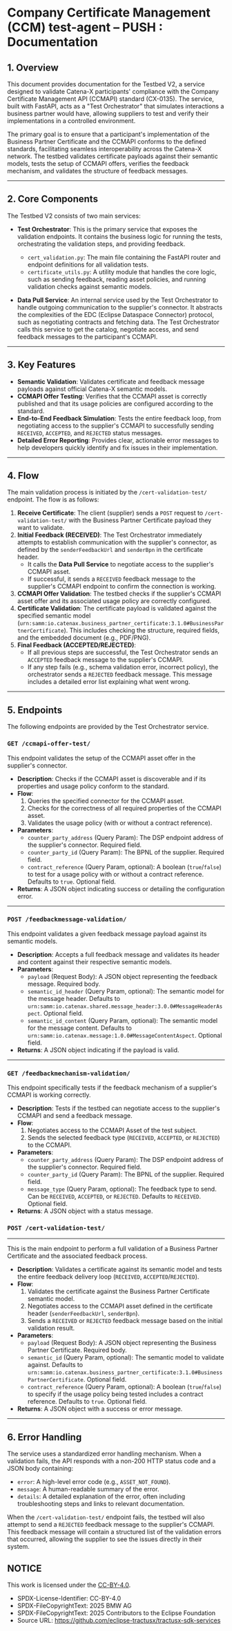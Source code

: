 # Company Certificate Management (CCM) test-agent – PUSH : Documentation

## 1. Overview

This document provides documentation for the Testbed V2, a service designed to validate Catena-X participants' compliance with the Company Certificate Management API (CCMAPI) standard (CX-0135). The service, built with FastAPI, acts as a "Test Orchestrator" that simulates interactions a business partner would have, allowing suppliers to test and verify their implementations in a controlled environment.

The primary goal is to ensure that a participant's implementation of the Business Partner Certificate and the CCMAPI conforms to the defined standards, facilitating seamless interoperability across the Catena-X network. The testbed validates certificate payloads against their semantic models, tests the setup of CCMAPI offers, verifies the feedback mechanism, and validates the structure of feedback messages.

---

## 2. Core Components

The Testbed V2 consists of two main services:

* **Test Orchestrator**: This is the primary service that exposes the validation endpoints. It contains the business logic for running the tests, orchestrating the validation steps, and providing feedback.
    * `cert_validation.py`: The main file containing the FastAPI router and endpoint definitions for all validation tests.
    * `certificate_utils.py`: A utility module that handles the core logic, such as sending feedback, reading asset policies, and running validation checks against semantic models.

* **Data Pull Service**: An internal service used by the Test Orchestrator to handle outgoing communication to the supplier's connector. It abstracts the complexities of the EDC (Eclipse Dataspace Connector) protocol, such as negotiating contracts and fetching data. The Test Orchestrator calls this service to get the catalog, negotiate access, and send feedback messages to the participant's CCMAPI.

---

## 3. Key Features

* **Semantic Validation**: Validates certificate and feedback message payloads against official Catena-X semantic models.
* **CCMAPI Offer Testing**: Verifies that the CCMAPI asset is correctly published and that its usage policies are configured according to the standard.
* **End-to-End Feedback Simulation**: Tests the entire feedback loop, from negotiating access to the supplier's CCMAPI to successfully sending `RECEIVED`, `ACCEPTED`, and `REJECTED` status messages.
* **Detailed Error Reporting**: Provides clear, actionable error messages to help developers quickly identify and fix issues in their implementation.

---

## 4. Flow

The main validation process is initiated by the `/cert-validation-test/` endpoint. The flow is as follows:

1.  **Receive Certificate**: The client (supplier) sends a `POST` request to `/cert-validation-test/` with the Business Partner Certificate payload they want to validate.
2.  **Initial Feedback (RECEIVED)**: The Test Orchestrator immediately attempts to establish communication with the supplier's connector, as defined by the `senderFeedbackUrl` and `senderBpn` in the certificate header.
    * It calls the **Data Pull Service** to negotiate access to the supplier's CCMAPI asset.
    * If successful, it sends a `RECEIVED` feedback message to the supplier's CCMAPI endpoint to confirm the connection is working.
3.  **CCMAPI Offer Validation**: The testbed checks if the supplier's CCMAPI asset offer and its associated usage policy are correctly configured.
4.  **Certificate Validation**: The certificate payload is validated against the specified semantic model (`urn:samm:io.catenax.business_partner_certificate:3.1.0#BusinessPartnerCertificate`). This includes checking the structure, required fields, and the embedded document (e.g., PDF/PNG).
5.  **Final Feedback (ACCEPTED/REJECTED)**:
    * If all previous steps are successful, the Test Orchestrator sends an `ACCEPTED` feedback message to the supplier's CCMAPI.
    * If any step fails (e.g., schema validation error, incorrect policy), the orchestrator sends a `REJECTED` feedback message. This message includes a detailed error list explaining what went wrong.

---

## 5. Endpoints

The following endpoints are provided by the Test Orchestrator service.

### `GET /ccmapi-offer-test/`

This endpoint validates the setup of the CCMAPI asset offer in the supplier's connector.

* **Description**: Checks if the CCMAPI asset is discoverable and if its properties and usage policy conform to the standard.
* **Flow**:
    1.  Queries the specified connector for the CCMAPI asset.
    2.  Checks for the correctness of all required properties of the CCMAPI asset.
    3.  Validates the usage policy (with or without a contract reference).
* **Parameters**:
    * `counter_party_address` (Query Param): The DSP endpoint address of the supplier's connector. Required field.
    * `counter_party_id` (Query Param): The BPNL of the supplier. Required field.
    * `contract_reference` (Query Param, optional): A boolean (`true`/`false`) to test for a usage policy with or without a contract reference. Defaults to `true`. Optional field.
* **Returns**: A JSON object indicating success or detailing the configuration error.

---

### `POST /feedbackmessage-validation/`

This endpoint validates a given feedback message payload against its semantic models.

* **Description**: Accepts a full feedback message and validates its header and content against their respective semantic models.
* **Parameters**:
    * `payload` (Request Body): A JSON object representing the feedback message. Required body.
    * `semantic_id_header` (Query Param, optional): The semantic model for the message header. Defaults to `urn:samm:io.catenax.shared.message_header:3.0.0#MessageHeaderAspect`. Optional field.
    * `semantic_id_content` (Query Param, optional): The semantic model for the message content. Defaults to `urn:samm:io.catenax.message:1.0.0#MessageContentAspect`. Optional field.
* **Returns**: A JSON object indicating if the payload is valid.

---

### `GET /feedbackmechanism-validation/`

This endpoint specifically tests if the feedback mechanism of a supplier's CCMAPI is working correctly.

* **Description**: Tests if the testbed can negotiate access to the supplier's CCMAPI and send a feedback message.
* **Flow**:
    1.  Negotiates access to the CCMAPI Asset of the test subject.
    2.  Sends the selected feedback type (`RECEIVED`, `ACCEPTED`, or `REJECTED`) to the CCMAPI.
* **Parameters**:
    * `counter_party_address` (Query Param): The DSP endpoint address of the supplier's connector. Required field.
    * `counter_party_id` (Query Param): The BPNL of the supplier. Required field.
    * `message_type` (Query Param, optional): The feedback type to send. Can be `RECEIVED`, `ACCEPTED`, or `REJECTED`. Defaults to `RECEIVED`. Optional field.
* **Returns**: A JSON object with a status message.
### `POST /cert-validation-test/`

---

This is the main endpoint to perform a full validation of a Business Partner Certificate and the associated feedback process.

* **Description**: Validates a certificate against its semantic model and tests the entire feedback delivery loop (`RECEIVED`, `ACCEPTED`/`REJECTED`).
* **Flow**:
    1.  Validates the certificate against the Business Partner Certificate semantic model.
    2.  Negotiates access to the CCMAPI asset defined in the certificate header (`senderFeedbackUrl`, `senderBpn`).
    3.  Sends a `RECEIVED` or `REJECTED` feedback message based on the initial validation result.
* **Parameters**:
    * `payload` (Request Body): A JSON object representing the Business Partner Certificate. Required body.
    * `semantic_id` (Query Param, optional): The semantic model to validate against. Defaults to `urn:samm:io.catenax.business_partner_certificate:3.1.0#BusinessPartnerCertificate`. Optional field.
    * `contract_reference` (Query Param, optional): A boolean (`true`/`false`) to specify if the usage policy being tested includes a contract reference. Defaults to `true`. Optional field.
* **Returns**: A JSON object with a success or error message.

---

## 6. Error Handling

The service uses a standardized error handling mechanism. When a validation fails, the API responds with a non-200 HTTP status code and a JSON body containing:

* `error`: A high-level error code (e.g., `ASSET_NOT_FOUND`).
* `message`: A human-readable summary of the error.
* `details`: A detailed explanation of the error, often including troubleshooting steps and links to relevant documentation.

When the `/cert-validation-test/` endpoint fails, the testbed will also attempt to send a `REJECTED` feedback message to the supplier's CCMAPI. This feedback message will contain a structured list of the validation errors that occurred, allowing the supplier to see the issues directly in their system.

## NOTICE

This work is licensed under the [CC-BY-4.0](https://creativecommons.org/licenses/by/4.0/legalcode).

- SPDX-License-Identifier: CC-BY-4.0
- SPDX-FileCopyrightText: 2025 BMW AG
- SPDX-FileCopyrightText: 2025 Contributors to the Eclipse Foundation
- Source URL: https://github.com/eclipse-tractusx/tractusx-sdk-services
